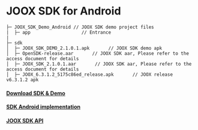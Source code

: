 # JOOX SDK for Android

```
├─ JOOX_SDK_Demo_Android // JOOX SDK demo project files
|  ├─ app                   // Entrance
| 
├─ sdk 
│  ├─ JOOX_SDK_DEMO_2.1.0.1.apk       // JOOX SDK demo apk 
│  ├─ OpenSDK-release.aar       // JOOX SDK aar, Please refer to the access document for details
│  ├─ JOOX_SDK_2.1.0.1.aar       // JOOX SDK aar, Please refer to the access document for details
│  ├─ JOOX_6.3.1.2_5175c86ed_release.apk       // JOOX release v6.3.1.2 apk 
```

#### [Download SDK & Demo](https://github.com/TencentCloud/joox-sdk-android/tree/main/sdk)

#### [SDK Android implementation](https://github.com/TencentCloud/joox-sdk-android/blob/main/doc/SDK%20Android%20Implementation.md)

#### [JOOX SDK API](https://github.com/TencentCloud/joox-sdk-android/blob/main/doc/JOOX%20SDK%20API.md)
